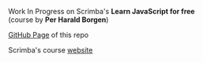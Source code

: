 Work In Progress on Scrimba's **Learn JavaScript for free** \
(course by **Per Harald Borgen**)


[GitHub Page](https://arta.github.io/scrimba-learn-javascript-for-free/) of this repo

Scrimba's course [website](https://scrimba.com/learn/learnjavascript)
